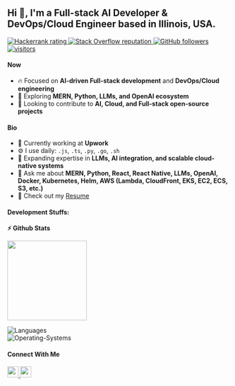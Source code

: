 ## Hi 👋, I'm a Full-stack AI Developer & DevOps/Cloud Engineer based in Illinois, USA.

<p align="left">
  <a href="https://www.hackerrank.com/alihassan4198">
    <img src="https://raw.githubusercontent.com/sudiptob2/cf-stats/main/output/rating.svg" alt="Hackerrank rating" />
  </a>
  <a href="https://stackoverflow.com/users/20840764/ali-hassan">
    <img alt="Stack Overflow reputation" src="https://img.shields.io/stackexchange/stackoverflow/r/5921662?color=orange&label=reputation&logo=stackoverflow">
  </a>
  <a href="https://github.com/alihassan4198-tech?tab=followers">
    <img alt="GitHub followers" src="https://img.shields.io/github/followers/alihassan4198-tech?color=green&logo=github">
  </a>
  <a href="https://github.com/alihassan4198-tech/">
    <img src="https://komarev.com/ghpvc/?username=alihassan4198-tech" alt="visitors" />
  </a>
</p>

#### Now
- 🔥 Focused on **AI-driven Full-stack development** and **DevOps/Cloud engineering**  
- 🧠 Exploring **MERN, Python, LLMs, and OpenAI ecosystem**  
- 📅 Looking to contribute to **AI, Cloud, and Full-stack open-source projects**

#### Bio
- 🏢 Currently working at **Upwork**  
- ⚙️ I use daily: `.js`, `.ts`, `.py`, `.go`, `.sh`  
- 🌱 Expanding expertise in **LLMs, AI integration, and scalable cloud-native systems**  
- 💬 Ask me about **MERN, Python, React, React Native, LLMs, OpenAI, Docker, Kubernetes, Helm, AWS (Lambda, CloudFront, EKS, EC2, ECS, S3, etc.)**  
- 📝 Check out my [Resume](Resume.pdf)  

#### Development Stuffs:
<b>⚡ Github Stats</b>  
<p float="left">
  <img height="180em" src="https://github-readme-stats.vercel.app/api/top-langs/?username=alihassan4198-tech&show_icons=true&hide_border=true&layout=compact&langs_count=15"/>
</p>

![Languages](https://wakatime.com/share/@a5c8f5bc-dadf-4b90-9d88-8f48a845cbd7/5848908e-02c6-4525-acff-cc546782de8d.svg)  
![Operating-Systems](https://wakatime.com/share/@a5c8f5bc-dadf-4b90-9d88-8f48a845cbd7/4c7b793c-2e67-4377-b7da-a6df08d65f28.svg)  

#### Connect With Me
<p left="center">
  <a href="https://www.linkedin.com/in/syed-ali-hassan-jaffery/">
    <img src="https://img.shields.io/badge/linkedin-%230077B5.svg?&style=for-the-badge&logo=linkedin&logoColor=white" height=25>
  </a> 
  <a href="mailto:alihassan4198@gmail.com">
    <img src="https://img.shields.io/badge/Gmail-D14836?style=for-the-badge&logo=gmail&logoColor=white" height=25>
  </a>
</p>
